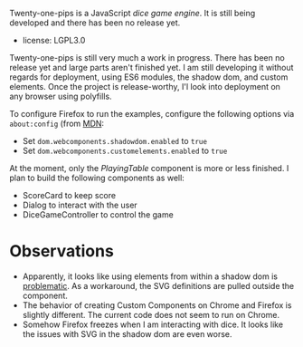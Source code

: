 
Twenty-one-pips is a JavaScript *dice game engine*. It is still being
developed and there has been no release yet.

- license: LGPL3.0

Twenty-one-pips is still very much a work in progress. There has been no
release yet and large parts aren't finished yet. I am still developing it
without regards for deployment, using ES6 modules, the shadow dom, and
custom elements. Once the project is release-worthy, I'l look into deployment
on any browser using polyfills.

To configure Firefox to run the examples, configure the following options via
`about:config` (from
[MDN](https://developer.mozilla.org/en-US/docs/Web/Web_Components/Using_custom_elements):

- Set `dom.webcomponents.shadowdom.enabled` to `true`
- Set `dom.webcomponents.customelements.enabled` to `true`

At the moment, only the *PlayingTable* component is more or less finished. I
plan to build the following components as well:

- ScoreCard to keep score
- Dialog to interact with the user
- DiceGameController to control the game

# Observations

- Apparently, it looks like using elements from within a shadow dom is
  [problematic](https://github.com/w3c/webcomponents/issues/179). As a
  workaround, the SVG definitions are pulled outside the component.
- The behavior of creating Custom Components on Chrome and Firefox is slightly
  different. The current code does not seem to run on Chrome.
- Somehow Firefox freezes when I am interacting with dice. It looks like the
  issues with SVG in the shadow dom are even worse.

